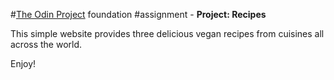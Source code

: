 #[The Odin Project](https://www.theodinproject.com) foundation #assignment - **Project: Recipes**

This simple website provides three delicious vegan recipes from cuisines all across the world.

Enjoy!


